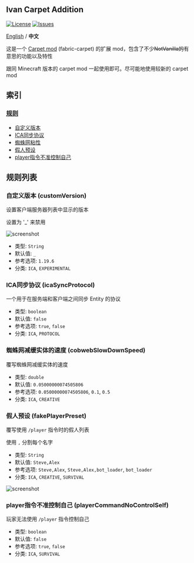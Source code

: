 ## Ivan Carpet Addition

[![License](https://img.shields.io/github/license/Ivan-YFw/Ivan-Carpet-Addition.svg)](http://www.gnu.org/licenses/lgpl-3.0.html)
[![Issues](https://img.shields.io/github/issues/Ivan-YFw/Ivan-Carpet-Addition.svg)](https://github.com/Ivan-YFw/Ivan-Carpet-Addition/issues)

[English](https://github.com/Ivan-YFw/Ivan-Carpet-Addition/blob/fabric-1.15.2/README.md) / **中文**

这是一个 [Carpet mod](https://github.com/gnembon/fabric-carpet) (fabric-carpet) 的扩展 mod，包含了不少~~NotVanilla的~~有意思的功能以及特性

跟同 Minecraft 版本的 carpet mod 一起使用即可。尽可能地使用较新的 carpet mod

## 索引

### [规则](#规则列表)

 - [自定义版本](#自定义版本-customVersion)
 - [ICA同步协议](#ICA同步协议-icaSyncProtocol)
 - [蜘蛛网粘性](#蜘蛛网粘性-cobwebSlowDownSpeed)
 - [假人预设](#假人预设-fakePlayerPreset)
 - [player指令不准控制自己](#player指令不准控制自己-playerCommandNoControlSelf)

## 规则列表

### 自定义版本 (customVersion)

设置客户端服务器列表中显示的版本

设置为 '_' 来禁用

![screenshot](https://raw.githubusercontent.com/Ivan-YFw/Ivan-Carpet-Addition/fabric-1.15.2/screenshots/customVersion.png)

- 类型: `String`  
- 默认值: `_`  
- 参考选项: `1.19.6`
- 分类: `ICA`, `EXPERIMENTAL` 

### ICA同步协议 (icaSyncProtocol)

一个用于在服务端和客户端之间同步 Entity 的协议

- 类型: `boolean`  
- 默认值: `false`  
- 参考选项: `true`, `false`
- 分类: `ICA`, `PROTOCOL` 

### 蜘蛛网减缓实体的速度 (cobwebSlowDownSpeed)

覆写蜘蛛网减缓实体的速度

- 类型: `double`  
- 默认值: `0.05000000074505806`  
- 参考选项: `0.05000000074505806`, `0.1`, `0.5`
- 分类: `ICA`, `CREATIVE` 

### 假人预设 (fakePlayerPreset)

覆写使用 `/player` 指令时的假人列表

使用 `,` 分割每个名字

- 类型: `String`
- 默认值: `Steve,Alex`  
- 参考选项: `Steve,Alex`, `Steve,Alex,bot_loader`, `bot_loader`
- 分类: `ICA`, `CREATIVE`, `SURVIVAL` 

![screenshot](https://raw.githubusercontent.com/Ivan-YFw/Ivan-Carpet-Addition/fabric-1.15.2/screenshots/fakePlayerPreset.png)

### player指令不准控制自己 (playerCommandNoControlSelf)

玩家无法使用 `/player` 指令控制自己

- 类型: `boolean`
- 默认值: `false`  
- 参考选项: `true`, `false`
- 分类: `ICA`, `SURVIVAL` 